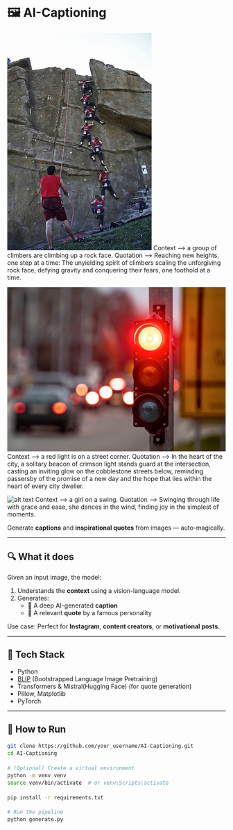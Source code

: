 # 🖼️ AI-Captioning

![alt text](image.jpg)
Context ——> a group of climbers are climbing up a rock face.
Quotation ——> Reaching new heights, one step at a time: The unyielding spirit of climbers scaling the unforgiving rock face, defying gravity and conquering their fears, one foothold at a time.

![alt text](image-1.jpg)
Context ——> a red light is on a street corner.
Quotation ——> In the heart of the city, a solitary beacon of crimson light stands guard at the intersection, casting an inviting glow on the cobblestone streets below, reminding passersby of the promise of a new day and the hope that lies within the heart of every city dweller.

![alt text](image-2.jpg)
Context ——> a girl on a swing.
Quotation ——> Swinging through life with grace and ease, she dances in the wind, finding joy in the simplest of moments.



Generate **captions** and **inspirational quotes** from images — auto-magically.

---

## 🔍 What it does

Given an input image, the model:
1. Understands the **context** using a vision-language model.
2. Generates:
   - 🧠 A deep AI-generated **caption**
   - 📜 A relevant **quote** by a famous personality

Use case: Perfect for **Instagram**, **content creators**, or **motivational posts**.

---

## 🧠 Tech Stack

- Python
- [BLIP](https://github.com/salesforce/BLIP)  (Bootstrapped Language Image Pretraining)
- Transformers & Mistral(Hugging Face)  (for quote generation)
- Pillow, Matplotlib
- PyTorch

---

## 🚀 How to Run

```bash
git clone https://github.com/your_username/AI-Captioning.git
cd AI-Captioning

# (Optional) Create a virtual environment
python -m venv venv
source venv/bin/activate  # or venv\Scripts\activate

pip install -r requirements.txt

# Run the pipeline
python generate.py
